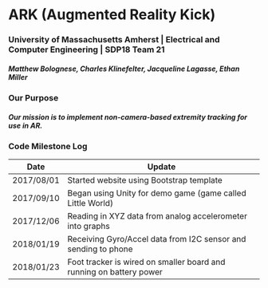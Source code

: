 # ARK (Augmented Reality Kick)
### University of Massachusetts Amherst | Electrical and Computer Engineering | SDP18 Team 21
##### Matthew Bolognese, Charles Klinefelter, Jacqueline Lagasse, Ethan Miller

### Our Purpose
##### Our mission is to implement non-camera-based extremity tracking for use in AR.

### Code Milestone Log

Date | Update
-----|---------
2017/08/01 | Started website using Bootstrap template
2017/09/10 | Began using Unity for demo game (game called Little World)
2017/12/06 | Reading in XYZ data from analog accelerometer into graphs
2018/01/19 | Receiving Gyro/Accel data from I2C sensor and sending to phone
2018/01/23 | Foot tracker is wired on smaller board and running on battery power
